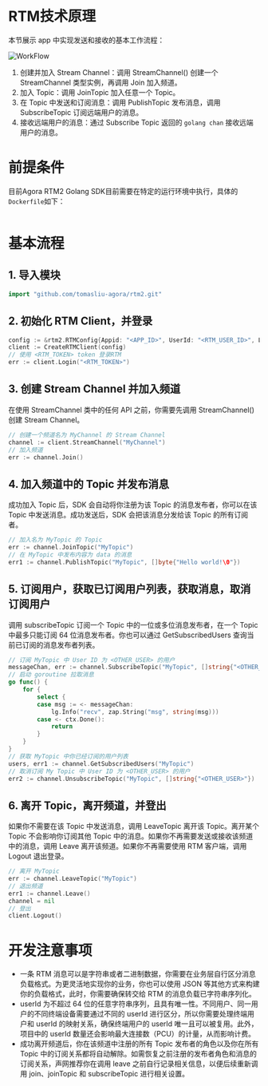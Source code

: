 # RTM技术原理

本节展示 app 中实现发送和接收的基本工作流程：

![WorkFlow](WorkFlow.png)

1. 创建并加入 Stream Channel：调用 StreamChannel() 创建一个 StreamChannel 类型实例，再调用 Join 加入频道。
2. 加入 Topic：调用 JoinTopic 加入任意一个 Topic。
3. 在 Topic 中发送和订阅消息：调用 PublishTopic 发布消息，调用 SubscribeTopic 订阅远端用户的消息。
4. 接收远端用户的消息：通过 Subscribe Topic 返回的 `golang chan` 接收远端用户的消息。

# 前提条件

目前Agora RTM2 Golang SDK目前需要在特定的运行环境中执行，具体的`Dockerfile`如下：

```dockerfile

```

# 基本流程

## 1. 导入模块

```go
import "github.com/tomasliu-agora/rtm2.git"
```

## 2. 初始化 RTM Client，并登录

```go
config := &rtm2.RTMConfig{Appid: "<APP_ID>", UserId: "<RTM_USER_ID>", Logger: lg}
client := CreateRTMClient(config)
// 使用 <RTM_TOKEN> token 登录RTM
err := client.Login("<RTM_TOKEN>")
```

## 3. 创建 Stream Channel 并加入频道

在使用 StreamChannel 类中的任何 API 之前，你需要先调用 StreamChannel() 创建 Stream Channel。

```go
// 创建一个频道名为 MyChannel 的 Stream Channel
channel := client.StreamChannel("MyChannel")
// 加入频道
err := channel.Join()
```

## 4. 加入频道中的 Topic 并发布消息

成功加入 Topic 后，SDK 会自动将你注册为该 Topic 的消息发布者，你可以在该 Topic 中发送消息。成功发送后，SDK 会把该消息分发给该 Topic 的所有订阅者。

```go
// 加入名为 MyTopic 的 Topic
err := channel.JoinTopic("MyTopic")
// 在 MyTopic 中发布内容为 data 的消息
err1 := channel.PublishTopic("MyTopic", []byte{"Hello world!\0"})
```

## 5. 订阅用户，获取已订阅用户列表，获取消息，取消订阅用户

调用 subscribeTopic 订阅一个 Topic 中的一位或多位消息发布者，在一个 Topic 中最多只能订阅 64 位消息发布者。你也可以通过 GetSubscribedUsers 查询当前已订阅的消息发布者列表。

```go
// 订阅 MyTopic 中 User ID 为 <OTHER_USER> 的用户
messageChan, err := channel.SubscribeTopic("MyTopic", []string{"<OTHER_USER>"})
// 启动 goroutine 拉取消息
go func() {
    for {
        select {
        case msg := <- messageChan:
            lg.Info("recv", zap.String("msg", string(msg)))
        case <- ctx.Done():
            return
        }
    }
}
// 获取 MyTopic 中你已经订阅的用户列表
users, err1 := channel.GetSubscribedUsers("MyTopic")
// 取消订阅 My Topic 中 User ID 为 <OTHER_USER> 的用户
err2 := channel.UnsubscribeTopic("MyTopic", []string{"<OTHER_USER>"})
```

## 6. 离开 Topic，离开频道，并登出

如果你不需要在该 Topic 中发送消息，调用 LeaveTopic 离开该 Topic。离开某个 Topic 不会影响你订阅其他 Topic 中的消息。如果你不再需要发送或接收该频道中的消息，调用 Leave 离开该频道。如果你不再需要使用 RTM 客户端，调用Logout 退出登录。

```go
// 离开 MyTopic
err := channel.LeaveTopic("MyTopic")
// 退出频道
err1 := channel.Leave()
channel = nil
// 登出
client.Logout()
```

# 开发注意事项

- 一条 RTM 消息可以是字符串或者二进制数据，你需要在业务层自行区分消息负载格式。为更灵活地实现你的业务，你也可以使用 JSON 等其他方式来构建你的负载格式，此时，你需要确保转交给 RTM 的消息负载已字符串序列化。
- userId 为不超过 64 位的任意字符串序列，且具有唯一性。不同用户、同一用户的不同终端设备需要通过不同的 userId 进行区分，所以你需要处理终端用户和 userId 的映射关系，确保终端用户的 userId 唯一且可以被复用。此外，项目中的 userId 数量还会影响最大连接数（PCU）的计量，从而影响计费。
- 成功离开频道后，你在该频道中注册的所有 Topic 发布者的角色以及你在所有 Topic 中的订阅关系都将自动解除。如需恢复之前注册的发布者角色和消息的订阅关系，声网推荐你在调用 leave 之前自行记录相关信息，以便后续重新调用 join、joinTopic 和 subscribeTopic 进行相关设置。